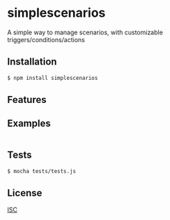 # simplescenarios
A simple way to manage scenarios, with customizable triggers/conditions/actions

## Installation

```bash
$ npm install simplescenarios
```

## Features

## Examples

```js


```

## Tests

```bash
$ mocha tests/tests.js
```

## License

  [ISC](LICENSE)
